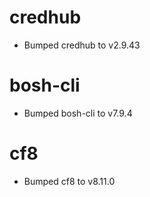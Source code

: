 
# credhub

- Bumped credhub to v2.9.43

# bosh-cli

- Bumped bosh-cli to v7.9.4

# cf8

- Bumped cf8 to v8.11.0
